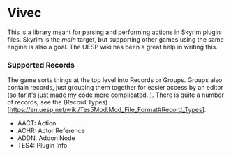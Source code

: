 # Vivec

This is a library meant for parsing and performing actions in Skyrim plugin files. Skyrim is the *main* target, but supporting other games using the same engine is also a goal.
The UESP wiki has been a great help in writing this.

### Supported Records
The game sorts things at the top level into Records or Groups. Groups also contain records, just grouping them together for easier access by an editor (so far it's just made my code more complicated..).
There is quite a number of records, see the (Record Types)[https://en.uesp.net/wiki/Tes5Mod:Mod_File_Format#Record_Types].
- AACT: Action
- ACHR: Actor Reference
- ADDN: Addon Node
- TES4: Plugin Info